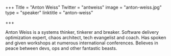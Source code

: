 +++
Title = "Anton Weiss"
Twitter = "antweiss"
image = "anton-weiss.jpg"
type = "speaker"
linktitle = "anton-weiss"

+++

Anton Weiss is a systems thinker, tinkerer and breaker. 
Software delivery optimization expert, chaos architect, tech evangelist and coach. 
Has spoken and given workshops at numerous international conferences. 
Believes in peace between devs, ops and other fantastic beasts.
